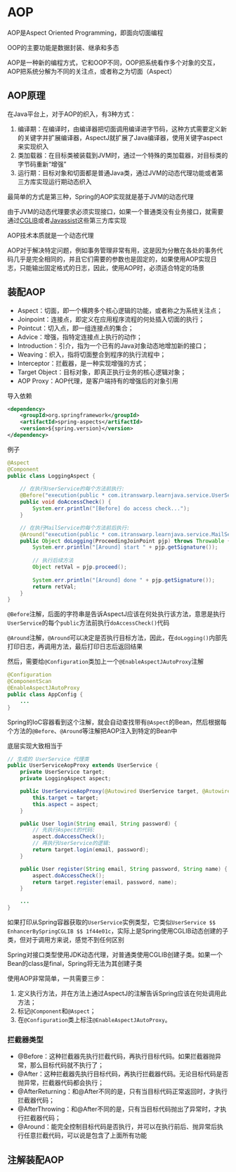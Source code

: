 # AOP

AOP是Aspect Oriented Programming，即面向切面编程

OOP的主要功能是数据封装、继承和多态

AOP是一种新的编程方式，它和OOP不同，OOP把系统看作多个对象的交互，AOP把系统分解为不同的关注点，或者称之为切面（Aspect）



## AOP原理

在Java平台上，对于AOP的织入，有3种方式：

1. 编译期：在编译时，由编译器把切面调用编译进字节码，这种方式需要定义新的关键字并扩展编译器，AspectJ就扩展了Java编译器，使用关键字aspect来实现织入
2. 类加载器：在目标类被装载到JVM时，通过一个特殊的类加载器，对目标类的字节码重新“增强”
3. 运行期：目标对象和切面都是普通Java类，通过JVM的动态代理功能或者第三方库实现运行期动态织入



最简单的方式是第三种，Spring的AOP实现就是基于JVM的动态代理

由于JVM的动态代理要求必须实现接口，如果一个普通类没有业务接口，就需要通过[CGLIB](https://github.com/cglib/cglib)或者[Javassist](https://www.javassist.org/)这些第三方库实现



AOP技术本质就是一个动态代理



AOP对于解决特定问题，例如事务管理非常有用，这是因为分散在各处的事务代码几乎是完全相同的，并且它们需要的参数也是固定的，如果使用AOP实现日志，只能输出固定格式的日志，因此，使用AOP时，必须适合特定的场景 



## 装配AOP

- Aspect：切面，即一个横跨多个核心逻辑的功能，或者称之为系统关注点；
- Joinpoint：连接点，即定义在应用程序流程的何处插入切面的执行；
- Pointcut：切入点，即一组连接点的集合；
- Advice：增强，指特定连接点上执行的动作；
- Introduction：引介，指为一个已有的Java对象动态地增加新的接口；
- Weaving：织入，指将切面整合到程序的执行流程中；
- Interceptor：拦截器，是一种实现增强的方式；
- Target Object：目标对象，即真正执行业务的核心逻辑对象；
- AOP Proxy：AOP代理，是客户端持有的增强后的对象引用



导入依赖

```xml
<dependency>
    <groupId>org.springframework</groupId>
    <artifactId>spring-aspects</artifactId>
    <version>${spring.version}</version>
</dependency>
```



例子

```java
@Aspect
@Component
public class LoggingAspect {
    
    // 在执行UserService的每个方法前执行:
    @Before("execution(public * com.itranswarp.learnjava.service.UserService.*(..))")
    public void doAccessCheck() {
        System.err.println("[Before] do access check...");
    }

    // 在执行MailService的每个方法前后执行:
    @Around("execution(public * com.itranswarp.learnjava.service.MailService.*(..))")
    public Object doLogging(ProceedingJoinPoint pjp) throws Throwable {
        System.err.println("[Around] start " + pjp.getSignature());
        
        // 执行后续方法
        Object retVal = pjp.proceed();
        
        System.err.println("[Around] done " + pjp.getSignature());
        return retVal;
    }
}
```



`@Before`注解，后面的字符串是告诉AspectJ应该在何处执行该方法，意思是执行`UserService`的每个`public`方法前执行`doAccessCheck()`代码 

`@Around`注解，`@Around`可以决定是否执行目标方法，因此，在`doLogging()`内部先打印日志，再调用方法，最后打印日志后返回结果 

然后，需要给`@Configuration`类加上一个`@EnableAspectJAutoProxy`注解

```java
@Configuration
@ComponentScan
@EnableAspectJAutoProxy
public class AppConfig {
    ...
}
```

Spring的IoC容器看到这个注解，就会自动查找带有`@Aspect`的Bean，然后根据每个方法的`@Before`、`@Around`等注解把AOP注入到特定的Bean中



底层实现大致相当于

```java
// 生成的 UserService 代理类
public UserServiceAopProxy extends UserService {
    private UserService target;
    private LoggingAspect aspect;

    public UserServiceAopProxy(@Autowired UserService target, @Autowired LoggingAspect aspect) {
        this.target = target;
        this.aspect = aspect;
    }

    public User login(String email, String password) {
        // 先执行Aspect的代码:
        aspect.doAccessCheck();
        // 再执行UserService的逻辑:
        return target.login(email, password);
    }

    public User register(String email, String password, String name) {
        aspect.doAccessCheck();
        return target.register(email, password, name);
    }

    ...
}
```

如果打印从Spring容器获取的`UserService`实例类型，它类似`UserService $$ EnhancerBySpringCGLIB $$ 1f44e01c`，实际上是Spring使用CGLIB动态创建的子类，但对于调用方来说，感觉不到任何区别 



Spring对接口类型使用JDK动态代理，对普通类使用CGLIB创建子类。如果一个Bean的class是final，Spring将无法为其创建子类



使用AOP非常简单，一共需要三步：

1. 定义执行方法，并在方法上通过AspectJ的注解告诉Spring应该在何处调用此方法；
2. 标记`@Component`和`@Aspect`；
3. 在`@Configuration`类上标注`@EnableAspectJAutoProxy`。





### 拦截器类型

- @Before：这种拦截器先执行拦截代码，再执行目标代码。如果拦截器抛异常，那么目标代码就不执行了；
- @After：这种拦截器先执行目标代码，再执行拦截器代码。无论目标代码是否抛异常，拦截器代码都会执行；
- @AfterReturning：和@After不同的是，只有当目标代码正常返回时，才执行拦截器代码；
- @AfterThrowing：和@After不同的是，只有当目标代码抛出了异常时，才执行拦截器代码；
- @Around：能完全控制目标代码是否执行，并可以在执行前后、抛异常后执行任意拦截代码，可以说是包含了上面所有功能





## 注解装配AOP

















































